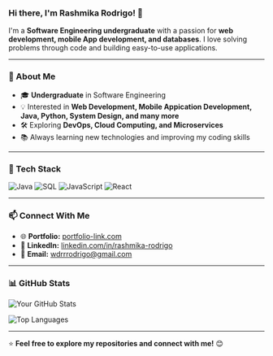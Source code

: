 ### Hi there, I'm Rashmika Rodrigo! 👋

I'm a **Software Engineering undergraduate** with a passion for **web development, mobile App development, and databases**. I love solving problems through code and building easy-to-use applications. 

---

### 🚀 About Me
- 🎓 **Undergraduate** in Software Engineering
- 💡 Interested in **Web Development, Mobile Appication Development, Java, Python, System Design, and many more**
- 🛠️ Exploring **DevOps, Cloud Computing, and Microservices**
- 📚 Always learning new technologies and improving my coding skills

---

### 🔧 Tech Stack
![Java](https://img.shields.io/badge/Java-ED8B00?style=for-the-badge&logo=java&logoColor=white)
![SQL](https://img.shields.io/badge/SQL-4479A1?style=for-the-badge&logo=postgresql&logoColor=white)
![JavaScript](https://img.shields.io/badge/JavaScript-F7DF1E?style=for-the-badge&logo=javascript&logoColor=black)
![React](https://img.shields.io/badge/React-61DAFB?style=for-the-badge&logo=react&logoColor=black)

---

### 📫 Connect With Me
- 🌐 **Portfolio:** [portfolio-link.com](#)
- 💼 **LinkedIn:** [linkedin.com/in/rashmika-rodrigo](#)
- 📧 **Email:** [wdrrrodrigo@gmail.com](#)

---

### 📊 GitHub Stats
![Your GitHub Stats](https://github-readme-stats.vercel.app/api?username=Rashmika-Rodrigo&show_icons=true&theme=tokyonight)

![Top Languages](https://github-readme-stats.vercel.app/api/top-langs/?username=Rashmika-Rodrigo&layout=compact&theme=tokyonight)

---

⭐ **Feel free to explore my repositories and connect with me!** 😊
